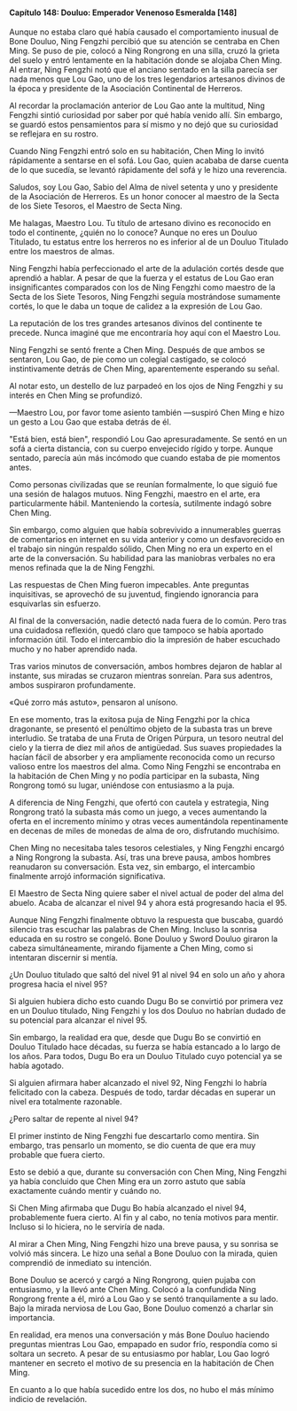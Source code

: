 
#### Capítulo 148: Douluo: Emperador Venenoso Esmeralda [148]

Aunque no estaba claro qué había causado el comportamiento inusual de Bone Douluo, Ning Fengzhi percibió que su atención se centraba en Chen Ming. Se puso de pie, colocó a Ning Rongrong en una silla, cruzó la grieta del suelo y entró lentamente en la habitación donde se alojaba Chen Ming. Al entrar, Ning Fengzhi notó que el anciano sentado en la silla parecía ser nada menos que Lou Gao, uno de los tres legendarios artesanos divinos de la época y presidente de la Asociación Continental de Herreros.

Al recordar la proclamación anterior de Lou Gao ante la multitud, Ning Fengzhi sintió curiosidad por saber por qué había venido allí. Sin embargo, se guardó estos pensamientos para sí mismo y no dejó que su curiosidad se reflejara en su rostro.

Cuando Ning Fengzhi entró solo en su habitación, Chen Ming lo invitó rápidamente a sentarse en el sofá. Lou Gao, quien acababa de darse cuenta de lo que sucedía, se levantó rápidamente del sofá y le hizo una reverencia.

Saludos, soy Lou Gao, Sabio del Alma de nivel setenta y uno y presidente de la Asociación de Herreros. Es un honor conocer al maestro de la Secta de los Siete Tesoros, el Maestro de Secta Ning.

Me halagas, Maestro Lou. Tu título de artesano divino es reconocido en todo el continente, ¿quién no lo conoce? Aunque no eres un Douluo Titulado, tu estatus entre los herreros no es inferior al de un Douluo Titulado entre los maestros de almas.

Ning Fengzhi había perfeccionado el arte de la adulación cortés desde que aprendió a hablar. A pesar de que la fuerza y el estatus de Lou Gao eran insignificantes comparados con los de Ning Fengzhi como maestro de la Secta de los Siete Tesoros, Ning Fengzhi seguía mostrándose sumamente cortés, lo que le daba un toque de calidez a la expresión de Lou Gao.

La reputación de los tres grandes artesanos divinos del continente te precede. Nunca imaginé que me encontraría hoy aquí con el Maestro Lou.

Ning Fengzhi se sentó frente a Chen Ming. Después de que ambos se sentaron, Lou Gao, de pie como un colegial castigado, se colocó instintivamente detrás de Chen Ming, aparentemente esperando su señal.

Al notar esto, un destello de luz parpadeó en los ojos de Ning Fengzhi y su interés en Chen Ming se profundizó.

—Maestro Lou, por favor tome asiento también —suspiró Chen Ming e hizo un gesto a Lou Gao que estaba detrás de él.

"Está bien, está bien", respondió Lou Gao apresuradamente. Se sentó en un sofá a cierta distancia, con su cuerpo envejecido rígido y torpe. Aunque sentado, parecía aún más incómodo que cuando estaba de pie momentos antes.

Como personas civilizadas que se reunían formalmente, lo que siguió fue una sesión de halagos mutuos. Ning Fengzhi, maestro en el arte, era particularmente hábil. Manteniendo la cortesía, sutilmente indagó sobre Chen Ming.

Sin embargo, como alguien que había sobrevivido a innumerables guerras de comentarios en internet en su vida anterior y como un desfavorecido en el trabajo sin ningún respaldo sólido, Chen Ming no era un experto en el arte de la conversación. Su habilidad para las maniobras verbales no era menos refinada que la de Ning Fengzhi.

Las respuestas de Chen Ming fueron impecables. Ante preguntas inquisitivas, se aprovechó de su juventud, fingiendo ignorancia para esquivarlas sin esfuerzo.

Al final de la conversación, nadie detectó nada fuera de lo común. Pero tras una cuidadosa reflexión, quedó claro que tampoco se había aportado información útil. Todo el intercambio dio la impresión de haber escuchado mucho y no haber aprendido nada.

Tras varios minutos de conversación, ambos hombres dejaron de hablar al instante, sus miradas se cruzaron mientras sonreían. Para sus adentros, ambos suspiraron profundamente.

«Qué zorro más astuto», pensaron al unísono.

En ese momento, tras la exitosa puja de Ning Fengzhi por la chica dragonante, se presentó el penúltimo objeto de la subasta tras un breve interludio. Se trataba de una Fruta de Origen Púrpura, un tesoro neutral del cielo y la tierra de diez mil años de antigüedad. Sus suaves propiedades la hacían fácil de absorber y era ampliamente reconocida como un recurso valioso entre los maestros del alma. Como Ning Fengzhi se encontraba en la habitación de Chen Ming y no podía participar en la subasta, Ning Rongrong tomó su lugar, uniéndose con entusiasmo a la puja.

A diferencia de Ning Fengzhi, que ofertó con cautela y estrategia, Ning Rongrong trató la subasta más como un juego, a veces aumentando la oferta en el incremento mínimo y otras veces aumentándola repentinamente en decenas de miles de monedas de alma de oro, disfrutando muchísimo.

Chen Ming no necesitaba tales tesoros celestiales, y Ning Fengzhi encargó a Ning Rongrong la subasta. Así, tras una breve pausa, ambos hombres reanudaron su conversación. Esta vez, sin embargo, el intercambio finalmente arrojó información significativa.

El Maestro de Secta Ning quiere saber el nivel actual de poder del alma del abuelo. Acaba de alcanzar el nivel 94 y ahora está progresando hacia el 95.

Aunque Ning Fengzhi finalmente obtuvo la respuesta que buscaba, guardó silencio tras escuchar las palabras de Chen Ming. Incluso la sonrisa educada en su rostro se congeló. Bone Douluo y Sword Douluo giraron la cabeza simultáneamente, mirando fijamente a Chen Ming, como si intentaran discernir si mentía.

¿Un Douluo titulado que saltó del nivel 91 al nivel 94 en solo un año y ahora progresa hacia el nivel 95?

Si alguien hubiera dicho esto cuando Dugu Bo se convirtió por primera vez en un Douluo titulado, Ning Fengzhi y los dos Douluo no habrían dudado de su potencial para alcanzar el nivel 95.

Sin embargo, la realidad era que, desde que Dugu Bo se convirtió en Douluo Titulado hace décadas, su fuerza se había estancado a lo largo de los años. Para todos, Dugu Bo era un Douluo Titulado cuyo potencial ya se había agotado.

Si alguien afirmara haber alcanzado el nivel 92, Ning Fengzhi lo habría felicitado con la cabeza. Después de todo, tardar décadas en superar un nivel era totalmente razonable.

¿Pero saltar de repente al nivel 94?

El primer instinto de Ning Fengzhi fue descartarlo como mentira. Sin embargo, tras pensarlo un momento, se dio cuenta de que era muy probable que fuera cierto.

Esto se debió a que, durante su conversación con Chen Ming, Ning Fengzhi ya había concluido que Chen Ming era un zorro astuto que sabía exactamente cuándo mentir y cuándo no.

Si Chen Ming afirmaba que Dugu Bo había alcanzado el nivel 94, probablemente fuera cierto. Al fin y al cabo, no tenía motivos para mentir. Incluso si lo hiciera, no le serviría de nada.

Al mirar a Chen Ming, Ning Fengzhi hizo una breve pausa, y su sonrisa se volvió más sincera. Le hizo una señal a Bone Douluo con la mirada, quien comprendió de inmediato su intención.

Bone Douluo se acercó y cargó a Ning Rongrong, quien pujaba con entusiasmo, y la llevó ante Chen Ming. Colocó a la confundida Ning Rongrong frente a él, miró a Lou Gao y se sentó tranquilamente a su lado. Bajo la mirada nerviosa de Lou Gao, Bone Douluo comenzó a charlar sin importancia.

En realidad, era menos una conversación y más Bone Douluo haciendo preguntas mientras Lou Gao, empapado en sudor frío, respondía como si soltara un secreto. A pesar de su entusiasmo por hablar, Lou Gao logró mantener en secreto el motivo de su presencia en la habitación de Chen Ming.

En cuanto a lo que había sucedido entre los dos, no hubo el más mínimo indicio de revelación.